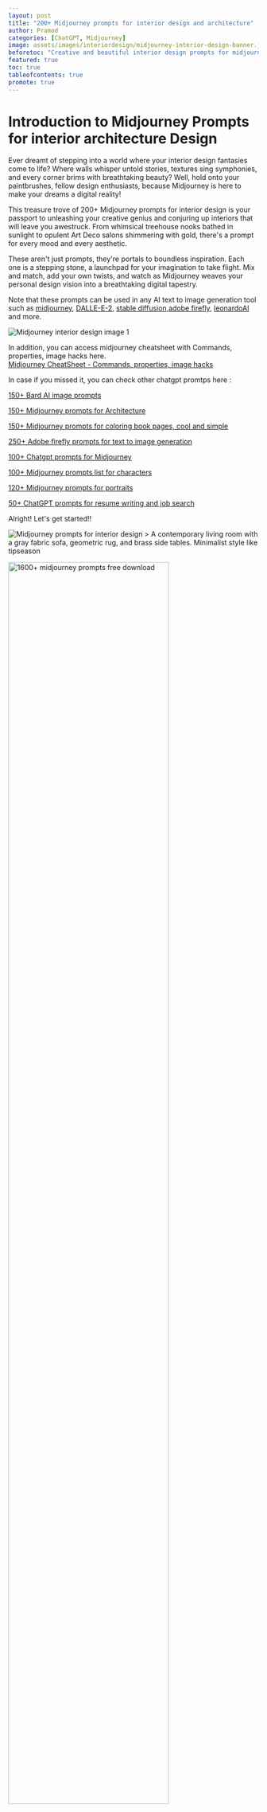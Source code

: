 ```yaml
---
layout: post
title: "200+ Midjourney prompts for interior design and architecture"
author: Pramod
categories: [ChatGPT, Midjourney]
image: assets/images/interiordesign/midjourney-interior-design-banner.jpg
beforetoc: "Creative and beautiful interior design prompts for midjourney, stable difussion or DALL-E-2, adobe firefly"
featured: true
toc: true
tableofcontents: true
promote: true
---
```


# Introduction to Midjourney Prompts for interior architecture Design

Ever dreamt of stepping into a world where your interior design fantasies come to life? Where walls whisper untold stories, textures sing symphonies, and every corner brims with breathtaking beauty? Well, hold onto your paintbrushes, fellow design enthusiasts, because Midjourney is here to make your dreams a digital reality!

This treasure trove of 200+ Midjourney prompts for interior design is your passport to unleashing your creative genius and conjuring up interiors that will leave you awestruck. From whimsical treehouse nooks bathed in sunlight to opulent Art Deco salons shimmering with gold, there's a prompt for every mood and every aesthetic.

These aren't just prompts, they're portals to boundless inspiration. Each one is a stepping stone, a launchpad for your imagination to take flight. Mix and match, add your own twists, and watch as Midjourney weaves your personal design vision into a breathtaking digital tapestry. 

Note that these prompts can be used in any AI text to image generation tool such as [midjourney](https://midjourney.com/), [DALLE-E-2](https://openai.com/dall-e-2), [stable diffusion](https://stablediffusionapi.com/),[adobe firefly](https://www.adobe.com/sensei/generative-ai/firefly.html), [leonardoAI](https://leonardo.ai/) and more. 

<img class="img-fluid" src="/assets/images/interiordesign/interior-1.jpg" alt="Midjourney interior design image 1">

In addition, you can access midjourney cheatsheet with Commands, properties, image hacks here.  
<a href="/midjourney-cheatsheet/"> Midjourney CheatSheet - Commands, properties, image hacks </a>

In case if you missed it, you can check other chatgpt promtps here :

[150+ Bard AI image prompts](/bard-prompts-for-images/)

[150+ Midjourney prompts for Architecture](/midjourney-prompts-for-architecture/)

[150+ Midjourney prompts for coloring book pages, cool and simple](/midjourney-prompts-for-coloring-books/)

[250+ Adobe firefly prompts for text to image generation](/adobe-firefly-prompts/)

[100+ Chatgpt prompts for Midjourney](/chatgpt-prompts-for-midjourney/)

[100+ Midjourney prompts list for characters](/midjourney-prompts-for-characters/)

[120+ Midjourney prompts for portraits](/midjourney-prompts-for-portraits/)

[50+ ChatGPT prompts for resume writing and job search](/chatgpt-prompts-for-resume/)

Alright! Let's get started!!

<img class="img-fluid" src="/assets/images/interiordesign/interior-2.jpeg" alt="Midjourney prompts for interior design">
> A contemporary living room with a gray fabric sofa, geometric rug, and brass side tables. Minimalist style like tipseason

<a href="https://etsy.me/3GUkPIH"><img src="/assets/images/midjourney-prompts-cover.jpg" alt="1600+ midjourney prompts free download" style="width:80%;"></a>

<hr>

## 200+ Creative midjourney prompts for interior design

1. Ethereal Garden Sanctuary: Interior design that blends indoor and outdoor, lush greenery cascading from hanging shelves, sunlight filtering through glass panes, natural rattan furniture with soft linen cushions, a babbling water feature nestled in the corner, vibrant orchid blooms bursting with color. (Style: Modern Organic, Aesthetic: Ethereal Oasis)

2. Art Deco Dream Palace: A dramatic living room bathed in moonlight, sleek black marble floors reflecting an opulent gold-leaf ceiling, geometric patterns dancing across velvet armchairs and silk rugs, a bronze sculpture basking in the spotlight, a statement crystal chandelier throwing prisms of light. (Style: Art Deco, Aesthetic: Luxe Deco)

3. Whimsical Wonderland: A child's bedroom where dreams come alive, walls adorned with hand-painted murals of magical creatures, a whimsical treehouse bed perched atop a plush rug, twinkling fairy lights draped like constellations, cozy reading nooks tucked into secret corners. (Style: Whimsical Eclectic, Aesthetic: Enchanted Childhood)

4. Industrial Zen Retreat: A loft apartment exuding raw beauty, exposed brick walls warmed by reclaimed wood accents, oversized windows framing cityscapes, minimalist furniture in natural tones, a central meditation nook with flowing water features and potted bonsai trees. (Style: Industrial Zen, Aesthetic: Urban Serenity)

5. Cozy Cottage Nook: A sun-drenched reading nook tucked into a charming cottage, exposed wooden beams overhead, a crackling fireplace casting warm light, oversized armchairs adorned with patchwork quilts, a bookshelf overflowing with well-worn novels, steaming mugs of tea resting on a rustic wooden table. (Style: Rustic Cottage, Aesthetic: Cozy Hygge)

6. Bohemian Rhapsody: A vibrant living room teeming with eclectic treasures, colorful tapestries adorning the walls, vintage rugs layered beneath carved wooden furniture, exotic souvenirs from faraway lands displayed on open shelves, a bohemian melody playing in the background. (Style: Bohemian Eclectic, Aesthetic: Worldly Wanderer)

7. Mid-Century Modern Marvel: A sleek living room bathed in natural light, geometric patterns defining the space, chrome and leather furniture exuding minimalist elegance, a statement floor lamp illuminating a curated art collection, polished wood floors reflecting the clean lines of the design. (Style: Mid-Century Modern, Aesthetic: Timeless Sophistication)

8. Scandinavian Minimalism: A serene bedroom bathed in soft morning light, light wood floors creating a calming canvas, clean lines defining the minimalist furniture, a cozy knitted throw draped over a plush white bed, artwork capturing the essence of nature adorning the walls. (Style: Scandinavian Minimalist, Aesthetic: Peaceful Simplicity)

9. Retro Glam Revival: A playful kitchen bursting with vintage charm, pastel appliances whispering of bygone eras, checkerboard floors dancing beneath chrome bar stools, patterned wallpaper adding a touch of whimsy, a statement diner-style jukebox adding a musical note to the atmosphere. (Style: Retro Glam, Aesthetic: Playful Nostalgia)

10. Oceanside Sanctuary: A beachfront living room embraced by endless blue, floor-to-ceiling windows blurring the line between indoors and outdoors, natural textures like sand and driftwood woven into the design, calming shades of aqua and teal setting the mood, a hammock swaying gently in the breeze. (Style: Coastal Chic, Aesthetic: Oceanside Serenity)
<img class="img-fluid" src="/assets/images/interiordesign/interior-3.jpg" alt="Midjourney prompts for interior design architecture">
> A glamorous art deco living room with tufted velvet sofa, animal print pillows, and gold geometric coffee table. Old Hollywood elegance, tipseason

11. Steampunk Airship Lounge: A fantastical living room suspended amidst the clouds, cogs and gears whirring softly, plush leather armchairs nestled around a brass fireplace, antique maps adorning the walls, telescopes pointed towards twinkling constellations, a steaming cup of tea hovering in mid-air courtesy of hidden technology. (Style: Steampunk, Aesthetic: Dreamy Airship)

12. Hidden Library Sanctuary: A secret library tucked away behind a bookcase door, towering shelves laden with leather-bound tomes, antique globes and astrolabes resting on polished wooden desks, stained glass windows casting kaleidoscopic shadows, sunlight filtering through ivy-covered windows. (Style: Gothic Revival, Aesthetic: Hidden Knowledge)

13. Moroccan Riad Escape: A sun-drenched courtyard within a traditional Moroccan riad, intricate tilework mosaics adorning the walls, lush greenery spilling from terracotta pots, a central fountain bubbling with cool water, soft cushions beckoning for afternoon siestas. (Style: Moroccan, Aesthetic: Oasis Haven)

14. Art Nouveau Butterfly Haven: A whimsical bedroom inspired by Art Nouveau, swirling floral patterns dancing across walls and furniture, iridescent butterfly wings woven into the décor, soft silk fabrics cascading from a canopy bed, stained glass windows glowing with ethereal light. (Style: Art Nouveau, Aesthetic: Enchanted Slumber)

15. Neon Cyberpunk Lair: A futuristic living room bathed in neon glow, high-tech screens lining the walls, sleek metal furniture reflecting the vibrant cityscape, metallic accents gleaming under blacklight, a holographic projection table shimmering with possibilities. (Style: Cyberpunk, Aesthetic: Electric Metropolis)

16. Japanese Zen Retreat: A minimalist tatami room flooded with natural light, a shoji screen sliding open to reveal a serene garden, a low wooden table set for a simple tea ceremony, calligraphy scrolls adorning the walls, an air of peaceful contemplation permeating the space. (Style: Japanese Zen, Aesthetic: Wabi-sabi Simplicity)

17. Jungle Explorer's Study: A colonial-style study brimming with adventure, maps and charts pinned on corkboards, animal trophies adorning the walls, weathered leather armchairs flanking a globe, exotic trinkets collected from faraway lands overflowing from open shelves. (Style: Colonial Explorer, Aesthetic: Adventurous Spirit)

18. Art Deco Skyscraper Penthouse: A luxurious penthouse apartment perched atop a gleaming skyscraper, sweeping city views stretching as far as the eye can see, black marble floors reflecting the glittering lights below, opulent velvet furnishing in jewel tones, a grand spiral staircase ascending to a rooftop terrace. (Style: Art Deco, Aesthetic: Urban Majesty)

19. Fairytale Cottage Kitchen: A whimsical kitchen brimming with rustic charm, gingerbread cookies dancing on an antique wire rack, enchanted herbs hung from the ceiling, copper pots gleaming over a crackling hearth, sunlight streaming through stained glass windows depicting playful forest creatures. (Style: Fairytale Cottage, Aesthetic: Whimsical Delights)

20. Underwater Coral Palace: A living room nestled within a vibrant coral reef, sunlight filtering through crystalline water, bioluminescent plants casting an ethereal glow, schools of fish weaving through open glass walls, sleek furniture resembling seashells and seahorses. (Style: Underwater Fantasy, Aesthetic: Oceanic Dreamscape)

21. Industrial Loft Haven: Exposed brick walls adorned with graffiti art, oversized windows framing city skylines, vintage industrial furniture repurposed with sleek accents, metallic pipes and exposed beams adding a touch of raw beauty, soft throw blankets adding warmth to the concrete jungle. (Style: Industrial Chic, Aesthetic: Urban Bohemian)

22. French Countryside Farmhouse: A sun-drenched kitchen overflowing with rustic charm, weathered wooden beams overhead, hand-painted tiles adorning the floors, antique copper pans hanging from wrought iron hooks, farm-fresh ingredients waiting to be transformed into culinary delights. (Style: French Farmhouse, Aesthetic: Rustic Delights)

23. Mid-Century Modern Library: Floor-to-ceiling bookshelves overflowing with knowledge, plush armchairs nestled around a crackling fireplace, a vintage record player spinning classic tunes, soft overhead lighting illuminating spines of leather-bound volumes. (Style: Mid-Century Modern, Aesthetic: Literary Refuge)

24. Steampunk Inventor's Workshop: Gears and cogs whirring rhythmically, antique tools hanging on pegboards, blueprints and sketches adorning the walls, half-finished inventions littering the workbench, a fantastical contraption puffing with steam in the corner. (Style: Steampunk, Aesthetic: Creative Ingenuity)

25. Egyptian Pyramid Tomb Chamber: Hieroglyphics etched on gold-lined walls, sarcophagi resting in alcoves bathed in dim torchlight, ancient treasures glimmering under the soft glow, a pharaoh's mask staring enigmatically from behind a veil of sand. (Style: Egyptian Revival, Aesthetic: Ancient Mysteries)

26. Art Deco Movie Palace Lobby: A grand lobby shimmering with golden hues, black marble floors reflecting the cascading staircase, crystal chandeliers dripping like waterfalls of light, velvet drapes framing a panoramic screen, velvet sofas inviting moviegoers to indulge in cinematic dreams. (Style: Art Deco, Aesthetic: Hollywood Glamour)

27. Scandinavian Hygge Reading Nook: Oversized knitted throws draped over comfy armchairs, flickering candles casting warm shadows on exposed wood walls, a steaming mug of cocoa resting on a rustic wooden table, a well-worn novel sprawled open, an atmosphere of cozy contentment. (Style: Scandinavian Minimalist, Aesthetic: Hygge Comfort)

28. Gothic Manor Library: Dust motes dancing in moonbeams flooding through arched windows, towering bookshelves laden with leather-bound tomes, a crackling fireplace illuminating ancient maps and portraits, a secret passage hidden behind a bookcase door. (Style: Gothic, Aesthetic: Enigmatic Enchantment)

29. Tropical Beachside Cabana: Palm trees swaying in the breeze, turquoise waters lapping at the shore, a thatched-roof cabana casting welcome shade, colorful hammocks slung between palm trees, tiki torches flickering under a star-studded sky. (Style: Tropical Chic, Aesthetic: Island Getaway)

30. Vintage Circus Big Top Interior: Velvet drapes adorned with stars and sequins, polished wooden seats radiating outwards from a central ring, spotlights casting dramatic beams on trapezes and tightropes, the scent of popcorn and sawdust filling the air. (Style: Vintage Circus, Aesthetic: Enchanting Spectacle)

31. Medieval Alchemist's Laboratory: Glowing vials bubbling with unknown concoctions, cryptic symbols etched on weathered stone walls, ancient scrolls filled with alchemical secrets, dried herbs hanging from the rafters, a hooded figure stirring a cauldron over a crackling fire. (Style: Medieval Fantasy, Aesthetic: Arcane Alchemy)

32. Futuristic Cloud City Apartment: Sleek holographic screens lining the walls, modular furniture transforming at a touch, panoramic windows revealing breathtaking views of a floating city, self-watering plants thriving in hydroponic gardens, a drone humming as it delivers a steaming cup of tea. (Style: Cyberpunk, Aesthetic: Technological Oasis)

33. Art Deco Parisian Salon: Opulent velvet sofas arranged around a gleaming gold coffee table, crystal chandeliers reflecting in mirrored walls, Art Deco sculptures showcasing graceful forms, vintage fashion sketches adorning the walls, the air filled with the murmur of lively conversation. (Style: Art Deco, Aesthetic: Parisian Elegance)

34. Bohemian Jungle Treehouse: Lush greenery cascading from the exterior, rope bridges connecting suspended platforms, hand-woven tapestries adorning the walls, cozy hammocks swinging between branches, sunlight filtering through leaves, the gentle song of exotic birds filling the air. (Style: Bohemian Eclectic, Aesthetic: Treetop Sanctuary)

35. Mid-Century Modern Diner: Formica countertops gleaming under neon lights, checkered floors reflecting chrome bar stools, a jukebox playing classic tunes, vintage Coca-Cola signs adorning the walls, milkshakes bubbling in frosty glasses, the scent of burgers and fries wafting through the air. (Style: Mid-Century Modern, Aesthetic: Americana Nostalgia)

36. Japanese Tatami Room Tea Ceremony: A serene tatami room bathed in morning light, the soft fragrance of tatami mats filling the air, a kimono-clad figure meticulously preparing matcha tea, steaming cups waiting on handcrafted ceramic trays, ikebana flower arrangements adding a touch of zen simplicity. (Style: Japanese Minimalist, Aesthetic: Wabi-sabi Harmony)

37. Victorian Conservatory Paradise: Sunlight streaming through stained glass windows, lush ferns and palms filling the air with humidity, wrought iron furniture nestled amidst exotic blooms, antique birdcages holding chirping finches, a grand piano tucked away in a secluded corner. (Style: Victorian, Aesthetic: Enchanting Conservatory)

38. Scandinavian Forest Cabin Retreat: Log walls crackling with a warm fire, cozy sheepskin rugs softening the wooden floor, panoramic windows framing snowy landscapes, a steaming mug of hot chocolate resting on a rustic table, a pile of well-worn novels promising cozy evenings. (Style: Scandinavian Hygge, Aesthetic: Wintery Refuge)

39. Art Nouveau Peacock Pavilion: Iridescent peacock feathers woven into the décor, sinuous curves adorning walls and furniture, stained glass windows showcasing vibrant plumage, lush velvet cushions in jewel tones, a sense of ethereal grace permeating the space. (Style: Art Nouveau, Aesthetic: Enchanting Brilliance)

40. Industrial Loft Artist's Studio: Canvases splashed with vibrant colors lining the walls, paint-splattered brushes resting on easels, sunlight streaming through oversized windows, reclaimed wood and exposed brick creating a raw backdrop, an energy of creative passion vibrating in the air. (Style: Industrial Chic, Aesthetic: Artistic Inspiration)

41. Scandinavian Hygge Library Nook: Immerse yourself in cozy comfort with this minimalist haven. Imagine soft wool blankets draped over comfy armchairs, flickering candles casting warm shadows on exposed wood walls, a steaming mug of cocoa resting on a rustic wooden table, a well-worn novel sprawled open, and the air filled with the scent of crackling firewood. (Style: Scandinavian Minimalist, Aesthetic: Hygge Comfort)

42. Art Nouveau Botanical Conservatory: Let nature bloom inside with this ethereal delight. Imagine sinuous curves adorning walls and furniture, stained glass windows showcasing vibrant flowers, lush greenery cascading from hanging planters, an air fountain misting the air, and iridescent dragonfly lamps casting magical shadows. (Style: Art Nouveau, Aesthetic: Enchanting Flora)

43. Industrial Loft Music Studio: Unleash your creative spirit in this raw and vibrant space. Picture exposed brick walls adorned with graffiti art, vintage instruments nestled amongst reclaimed wood furniture, colorful cables snaking across the floor, a grand piano bathed in spotlight, and the sounds of music echoing through the air. (Style: Industrial Chic, Aesthetic: Creative Freedom)

44. Bohemian Beachfront Bungalow: Embrace the laid-back life with this sun-kissed haven. Imagine woven tapestries adorning the walls, sand-washed wood furniture draped with colorful throws, seashells and driftwood accents scattered throughout, a hammock swaying gently on the balcony, and the sound of waves crashing just outside. (Style: Bohemian Coastal, Aesthetic: Oceanside Serenity)

45. Art Deco Hollywood Glam Bathroom: Bathe in luxury with this opulent retreat. Picture black and white marble tiles reflecting chrome fixtures, a freestanding bathtub sculpted like a seashell, vintage movie posters adorning the walls, vanity mirrors framed in Art Deco curves, and soft music playing from hidden speakers. (Style: Art Deco, Aesthetic: Hollywood Glamour)

46. Medieval Castle Great Hall: Step back in time with this majestic space. Imagine towering stone walls adorned with tapestries, flickering torches casting dramatic shadows on suits of armor, a long wooden table fit for a feast, stained glass windows depicting mythological scenes, and the air filled with the clinking of goblets and the strumming of lutes. (Style: Medieval, Aesthetic: Regal Grandeur)

47. Mid-Century Modern Treehouse Office: Work amidst nature's embrace with this whimsical retreat. Picture sleek furniture perched on platforms amidst tree branches, sunlight filtering through leaves, panoramic windows framing breathtaking views, a vintage typewriter clicking away on a rustic desk, and the sound of birdsong filling the air. (Style: Mid-Century Modern, Aesthetic: Treetop Productivity)

48. Futuristic Sky City Apartment: Embrace the technological future with this sleek abode. Imagine walls shimmering with holographic displays, modular furniture transforming at a touch, self-watering plants thriving in hydroponic gardens, automated drones delivering food and drinks, and panoramic windows revealing breathtaking cityscapes bathed in neon lights. (Style: Cyberpunk, Aesthetic: Urban Oasis)

49. Victorian Reading Room: Get lost in a world of books with this atmospheric retreat. Imagine leather armchairs nestled around a crackling fireplace, towering bookshelves lining the walls, antique globes and telescopes resting on polished wooden tables, stained glass windows casting warm hues, and the scent of old books filling the air. (Style: Victorian, Aesthetic: Literary Sanctuary)

50. Rustic French Farmhouse Kitchen: Savor the joy of cooking with this charming haven. Imagine weathered wooden beams overhead, hand-painted tiles adorning the floors, copper pots gleaming above a stone hearth, fresh herbs hanging from the ceiling, sunlight streaming through a skylight, and the aroma of freshly baked bread and roasted vegetables wafting through the air. (Style: French Farmhouse, Aesthetic: Culinary Delights)

51. Coastal Boho Retreat: A sun-soaked living room with sandy hues, rattan furniture, and bohemian textiles, sea-inspired decor bringing a beachy vibe, hanging macramé planters swaying gently, creating a coastal haven. (Style: Bohemian, Aesthetic: Coastal Bliss)

52. Scandinavian Skyline Studio: A sleek urban studio with minimalist furniture, large windows framing city skyscrapers, neutral tones creating a serene atmosphere, and Nordic design elements for a touch of Scandinavian elegance. (Style: Scandinavian, Aesthetic: Urban Serenity)

53. Futuristic Gamer's Paradise: LED-lit walls pulsating with vibrant colors, high-tech gaming stations with ergonomic chairs, holographic displays bringing virtual worlds to life, creating an immersive gaming haven. (Style: Futuristic, Aesthetic: Gaming Utopia)

54. Vintage Hollywood Glamour: A glamorous bedroom with mirrored furniture, velvet upholstery in rich jewel tones, a sparkling chandelier casting a soft glow, and vintage Hollywood memorabilia adding a touch of classic allure. (Style: Hollywood Regency, Aesthetic: Vintage Glam)

55. Enchanted Forest Bedroom: A magical bedroom with tree trunk bedposts, fairy lights casting a soft glow, woodland-inspired decor, and a mural of an enchanted forest transporting you to a fairytale realm. (Style: Whimsical, Aesthetic: Forest Fantasy)

56. Boho Botanical Balcony: A cozy balcony with floor cushions, hanging planters, and vibrant botanical prints, creating a bohemian oasis in the heart of the city. (Style: Bohemian, Aesthetic: Botanical Haven)

57. Art Deco Jazz Lounge: A swanky lounge with geometric patterns, brass accents, and bold color schemes reminiscent of the Art Deco era, creating a sophisticated space with a jazzy ambiance. (Style: Art Deco, Aesthetic: Jazz Elegance)

58. Japanese Zen Garden: A serene garden-inspired bedroom with tatami mats, sliding shoji screens, bonsai trees, and a calming water feature, bringing the tranquility of a Japanese Zen garden indoors. (Style: Japanese, Aesthetic: Zen Harmony)

59. Cyberpunk Neon Retreat: A futuristic living room with neon lights, holographic displays, and metallic accents, capturing the essence of a cyberpunk cityscape for a high-tech urban retreat. (Style: Cyberpunk, Aesthetic: Neon Futurism)

60. Mediterranean Villa Courtyard: A sun-drenched courtyard with terracotta tiles, wrought iron furniture, and lush greenery
(Style: Mediterranean, Aesthetic: Villa Oasis)
   
61. Victorian Gothic Parlor: A lavish parlor with ornate furniture, dark wood paneling, and rich velvet drapes, creating a Victorian Gothic haven with a touch of opulence. (Style: Victorian Gothic, Aesthetic: Dark Elegance)

62. Industrial Zen Loft: A harmonious blend of industrial elements and Zen aesthetics, featuring exposed concrete walls, minimalistic furniture, and soothing neutral tones for a perfect urban retreat. (Style: Industrial Zen, Aesthetic: Urban Tranquility)
<img class="img-fluid" src="/assets/images/interiordesign/interior-4.jpg" alt="Midjourney prompts for interior design architecture">
> A workspace features clean lines, ergonomic chair, and smart storage built into the desks and shelving. Functional home office

63. Boho-Chic Outdoor Lounge: A vibrant outdoor lounge with eclectic patterns, layered textiles, and a mix of mismatched furniture, creating a boho-chic paradise under the open sky. (Style: Bohemian, Aesthetic: Outdoor Eclectic)

64. Retro Sci-Fi Home Theater: A home theater with retro-futuristic decor, vintage sci-fi posters, and neon lighting, offering a nostalgic cinematic experience with a futuristic twist. (Style: Retro Sci-Fi, Aesthetic: Nostalgic Futurism)

65. Artisanal Craftsman Kitchen: A craftsman-style kitchen with handcrafted cabinetry, artisanal tiles, and copper accents, showcasing the beauty of craftsmanship in a culinary haven. (Style: Craftsman, Aesthetic: Artisanal Elegance)

66. Tropical Fusion Dining Room: A dining room with tropical prints, bamboo furniture, and vibrant colors, blending elements of various tropical cultures for a fusion dining experience. (Style: Tropical Fusion, Aesthetic: Global Vibes)

67. Space Explorer's Bedroom: A cosmic bedroom with glow-in-the-dark stars, spaceship-themed furniture, and galactic artwork, transporting young dreamers to an interstellar adventure. (Style: Space-themed, Aesthetic: Galactic Dreams)

68. Moroccan Majlis Lounge: A luxurious lounge with intricate Moroccan tiles, plush floor cushions, and ornate lanterns, offering a taste of Moroccan elegance and hospitality. (Style: Moroccan, Aesthetic: Majestic Comfort)

69. Futuristic Skyline Office: A sleek office with panoramic views of a futuristic skyline, modern ergonomic furniture, and high-tech gadgets, creating a workspace in the heart of innovation. (Style: Futuristic, Aesthetic: Skyline Productivity)

70. Country Cottage Reading Nook: A cozy reading nook in a country cottage, adorned with floral prints, vintage furniture, and a window seat bathed in natural light, providing a perfect literary escape. (Style: Country Cottage, Aesthetic: Reading Retreat)

71. Boho-Moroccan Terrace: An outdoor terrace with a fusion of bohemian and Moroccan decor, featuring colorful textiles, lanterns, and low seating for a laid-back ambiance. (Style: Boho-Moroccan Fusion, Aesthetic: Terrace Tranquility)

72. Retro Gaming Lounge: A gaming lounge with vintage arcade machines, nostalgic game posters, and neon lights, capturing the essence of retro gaming culture. (Style: Retro Gaming, Aesthetic: Nostalgic Arcade)

73. Artistic Painter's Studio: An artist's studio with easels, splattered paint canvases, and natural light, providing an inspiring space for creative expression. (Style: Artistic, Aesthetic: Painter's Haven)

74. Asian Zen Bedroom: A bedroom infused with Asian Zen aesthetics, featuring tatami mats, shoji screens, and bonsai plants for a serene and balanced sleeping space. (Style: Asian Zen, Aesthetic: Tranquil Harmony)

75. Vintage Victorian Tea Room: A tea room with Victorian-era charm, complete with lace doilies, antique teacups, and floral wallpaper, offering an elegant setting for tea enthusiasts. (Style: Victorian Tea Room, Aesthetic: Vintage Elegance)

76. Coastal Modern Office: A modern office space with coastal influences, featuring light wood furniture, ocean-inspired decor, and a calming color palette for a productive seaside workspace. (Style: Coastal Modern, Aesthetic: Oceanic Productivity)

77. Retro Futurism Bedroom: A bedroom with a blend of retro and futuristic elements, featuring sleek furniture, neon lights, and a hint of chrome, creating a space-age sleeping retreat. (Style: Retro Futurism, Aesthetic: Space-Age Comfort)

78. Eclectic Traveler's Den: A den with eclectic decor inspired by world travels, showcasing artifacts, souvenirs, and a mix of cultural elements for a well-traveled aesthetic. (Style: Eclectic Traveler, Aesthetic: Global Nomad)

79. Industrial Greenhouse Kitchen: A kitchen with industrial touches and a greenhouse-inspired aesthetic, featuring hanging plants, metal accents, and abundant natural light for a culinary oasis. (Style: Industrial Greenhouse, Aesthetic: Culinary Retreat)

80. Japanese Anime-Themed Bedroom: A bedroom inspired by Japanese anime, featuring vibrant colors, anime artwork, and unique decor that brings the animated world to life. (Style: Japanese Anime, Aesthetic: Animated Dreams)

81. Coastal Boho Outdoor Retreat: An outdoor retreat with a coastal bohemian vibe, featuring hammocks, woven poufs, and string lights, creating a laid-back sanctuary under the open sky. (Style: Coastal Boho, Aesthetic: Outdoor Escape)

82. Modern Art Gallery Living Room: A living room resembling a modern art gallery, with white walls, track lighting, and avant-garde furniture, providing a minimalist backdrop for artistic displays. (Style: Modern Art Gallery, Aesthetic: Artistic Minimalism)

83. Steampunk Victorian Study: A study with a steampunk twist on Victorian elegance, incorporating gears, brass accents, and vintage leather furniture for a fantastical intellectual retreat. (Style: Steampunk Victorian, Aesthetic: Whimsical Scholar)

84. Tropical Tiki Bar: A vibrant tiki bar with bamboo furniture, tiki masks, and tropical prints, creating a lively and exotic space for mixing up refreshing drinks. (Style: Tropical Tiki, Aesthetic: Exotic Mixology)

85. Scandinavian Wellness Retreat: A wellness retreat with Scandinavian influences, featuring light wood tones, clean lines, and calming hues, promoting a sense of relaxation and tranquility. (Style: Scandinavian Wellness, Aesthetic: Serene Retreat)

86. Cyberpunk Retro Arcade: A retro arcade with a cyberpunk twist, featuring neon lights, futuristic game cabinets, and an immersive digital environment for a gaming experience like no other. (Style: Cyberpunk Retro, Aesthetic: Futuristic Arcade)

87. Moroccan Riad Courtyard: A courtyard inspired by Moroccan riads, with intricate tilework, lush greenery, and a central fountain, providing a tranquil oasis in the heart of the home. (Style: Moroccan Riad, Aesthetic: Courtyard Bliss)

88. Industrial Glamour Bedroom: A glamorous bedroom with a blend of industrial elements, featuring metallic finishes, mirrored furniture, and luxurious textiles, creating an opulent industrial haven. (Style: Industrial Glamour, Aesthetic: Luxe Retreat)

89. Boho-Chic Desert Living Room: A living room with a boho-chic desert vibe, featuring earthy tones, textured fabrics, and desert-inspired decor, creating a cozy and stylish desert retreat. (Style: Boho-Chic Desert, Aesthetic: Desert Comfort)

90. Futuristic Botanical Bathroom: A bathroom with futuristic elements and botanical aesthetics, featuring high-tech fixtures, living plant walls, and ambient lighting for a spa-like experience. (Style: Futuristic Botanical, Aesthetic: Techno-Spa)

91. Victorian Steampunk Dining Room: A dining room that seamlessly blends Victorian elegance with steampunk elements, featuring ornate furniture, gears, and vintage brass accents. (Style: Victorian Steampunk, Aesthetic: Elegance in Gears)

92. Coastal Modern Bedroom: A bedroom with a coastal modern aesthetic, combining light and airy decor with modern furniture, evoking the calming essence of coastal living. (Style: Coastal Modern, Aesthetic: Seaside Serenity)

93. Japanese Manga-Inspired Study: A study inspired by Japanese manga, with vibrant colors, anime-style artwork, and unique decor elements that bring the world of manga to life. (Style: Japanese Manga, Aesthetic: Animated Study Space)

94. Industrial Art Studio: An art studio with an industrial edge, featuring exposed brick walls, metalwork tables, and ample natural light to inspire creativity. (Style: Industrial Art, Aesthetic: Creative Workshop)

95. Scandinavian Lakeside Cabin: A cozy lakeside cabin with Scandinavian design influences, featuring natural wood textures, minimalist furniture, and panoramic views of the serene lake. (Style: Scandinavian Cabin, Aesthetic: Lakeside Tranquility)

96. Retro Sci-Fi Lounge: A lounge with a retro-futuristic vibe, featuring space-age furniture, neon lighting, and cosmic decor that transports visitors to a bygone era of sci-fi fascination. (Style: Retro Sci-Fi, Aesthetic: Cosmic Lounge)

97. Art Deco Inspired Kitchen: A kitchen infused with Art Deco influences, featuring geometric patterns, glamorous lighting fixtures, and sleek lines for a sophisticated culinary space. (Style: Art Deco, Aesthetic: Culinary Elegance)

98. Boho-Coastal Outdoor Patio: An outdoor patio with a blend of bohemian and coastal elements, featuring rattan furniture, vibrant textiles, and seaside-inspired decor for a relaxing outdoor escape. (Style: Boho-Coastal, Aesthetic: Outdoor Bliss)

99. Retro Gaming Bedroom: A bedroom designed for gaming enthusiasts, featuring retro gaming consoles, pixelated decor, and vibrant colors that capture the spirit of classic video games. (Style: Retro Gaming, Aesthetic: Pixel Paradise)

100. Moroccan Riad Bedroom: A bedroom inspired by the elegance of Moroccan riads, featuring intricate tilework, luxurious textiles, and ornate furnishings for a sumptuous and exotic sleeping sanctuary. (Style: Moroccan Riad, Aesthetic: Riad Luxury)
<img class="img-fluid" src="/assets/images/interiordesign/interior-5.jpg" alt="Midjourney prompts for interior design architecture">
> A mid-century modern style dining room with a walnut table, velvet chairs, and brass pendulum lights. Retro vibes.


101. A modern Japanese-inspired living room with bamboo accents, shoji screens, and a Zen garden. Aesthetic interior design with a touch of tranquility.

102. A vibrant and lively Mediterranean-style kitchen with colorful mosaic tiles, wrought iron details, and rustic wooden furniture. Awesome interior design with a taste of the Mediterranean.

103. An urban jungle-themed bedroom with hanging planters, jungle wallpaper, and earthy tones. Interior design that brings nature indoors for a calming and aesthetic atmosphere.

104. A high-tech smart home office with voice-activated furniture, holographic displays, and ambient lighting control. Cutting-edge interior design for a futuristic workspace.

105. A coastal beach house living room with nautical decor, sandy hues, and driftwood accents. Interior design that captures the serene beauty of the seaside.

106. An opulent Victorian-era dining room with rich velvet upholstery, ornate chandeliers, and mahogany furniture. Aesthetic interior design inspired by the grandeur of the past.

107. A Scandinavian winter retreat bedroom with fur throws, snowy white linens, and a cozy fireplace. Interior design that embraces the warmth and simplicity of Scandinavian style.

108. A retro 80s-inspired game room with neon lights, arcade machines, and vintage furniture. Awesome interior design for a nostalgic gaming experience.

109. A Moroccan-themed lounge with mosaic tiles, vibrant patterns, and plush floor cushions. Aesthetic interior design inspired by the beauty of Moroccan culture.

110. An eco-friendly sustainable kitchen with recycled materials, energy-efficient appliances, and a vertical garden. Interior design that combines style with environmental consciousness.

111. A celestial-themed nursery with a cosmic mural, star-shaped cribs, and cloud-like mobiles. Celestial baby haven.

112. An industrial chic home office with exposed brick walls, Edison bulb lighting, and reclaimed wood furniture. Workspace with an urban edge.

113. A tropical paradise living room with palm tree wallpaper, rattan furniture, and vibrant pops of coral and turquoise. Island-inspired retreat.

114. A book lover's dream reading nook with floor-to-ceiling bookshelves, plush seating, and soft reading lights. Cozy literary escape.

115. A minimalist kitchen with sleek stainless steel appliances, hidden storage, and a monochromatic color scheme. Minimalist culinary haven.

116. A vintage Hollywood glam bedroom with mirrored furniture, velvet upholstery, and a crystal chandelier. Old Hollywood elegance.

117. A high-tech smart bathroom with voice-activated mirrors, smart showers, and ambient lighting control. Futuristic bathing sanctuary.

118. A whimsical playroom with treehouse-inspired shelves, rainbow-colored furniture, and interactive wall murals. Playful wonderland.

119. A Mediterranean-inspired dining room with terra cotta tiles, wrought iron details, and rustic wooden furniture. Mediterranean feast setting.

120. An earthy bohemian bedroom with macramé wall hangings, layered textiles, and a cozy canopy bed. Boho-chic sleeping retreat.

121. A coastal beach house kitchen with sea glass backsplash, driftwood accents, and a marine blue color palette. Seaside culinary haven.

122. A mid-century modern living room with iconic furniture pieces, geometric patterns, and pops of bold colors. Retro modern lounge.

123. A futuristic space-age bedroom with metallic finishes, LED accent lighting, and holographic wall art. Futuristic sleeping pod.

124. A garden-inspired bathroom with floral wallpaper, botanical prints, and live plants as decor. Blooming spa retreat.

125. A rustic farmhouse kitchen with open shelving, farmhouse sink, and distressed wood accents. Farm-to-table culinary haven.

126. An art lover's gallery wall with a mix of paintings, sculptures, and wall-mounted art displays. Gallery-inspired living space.

127. A sports enthusiast's game room with memorabilia displays, stadium seating, and themed decor. Sports fan's entertainment hub.

128. A serene Zen meditation room with tatami mats, shoji screens, and minimalist decor. Tranquil meditation space.

129. A futuristic neon-lit bar with LED countertops, color-changing furniture, and interactive drink dispensers. Sci-fi mixology lounge.

130. A Victorian steampunk-inspired study with leather-bound books, brass fixtures, and antique globe lighting. Steampunk scholar's retreat.

131. A Scandinavian winter wonderland bedroom with faux fur throws, snow-inspired textiles, and a fireplace. Hygge-inspired sleeping retreat.

132. A gamer's paradise with a custom-built gaming rig, LED backlit furniture, and immersive virtual reality setup. High-tech gaming zone.

133. A tropical island-themed home bar with bamboo furniture, tiki torches, and a thatched roof. Island-inspired mixology haven.

134. A retro diner-inspired kitchen with checkerboard floors, vinyl booths, and a chrome-accented diner table. Vintage culinary spot.

135. A cosmic celestial bathroom with galaxy-printed tiles, starry ceiling, and celestial-themed decor. Space-inspired bathing sanctuary.

136. A Victorian garden tea room with floral wallpaper, lace curtains, and vintage tea sets. Victorian tea party haven.

137. A music lover's vinyl record lounge with wall-mounted records, vintage speakers, and retro seating. Audiophile's retreat.

138. A Moroccan-inspired outdoor patio with mosaic tiles, vibrant cushions, and lantern-lit ambiance. Exotic outdoor oasis.

139. A home theater with plush recliners, a projector screen, and soundproof walls for an immersive cinematic experience. Cinema-inspired entertainment zone.

140. A Scandinavian modern kitchen with clean lines, white cabinets, and natural wood accents. Modern Nordic culinary haven.

141. A dreamy pastel-colored nursery with soft hues, cloud-shaped decor, and whimsical mobiles. Pastel baby sanctuary.

142. An art studio with skylights, easels, and storage for various art supplies. Creative artist's retreat.

143. A tech-savvy teen's bedroom with a built-in gaming setup, LED lighting, and charging stations. High-tech teen haven.

144. A coastal-inspired home office with beach-themed decor, light blue accents, and driftwood furniture. Coastal workspace.

145. A fitness enthusiast's home gym with wall-mounted mirrors, rubber flooring, and motivational wall art. Fitness-focused workout space.

146. A retro arcade room with vintage video game cabinets, neon lights, and a classic pinball machine. Arcade-inspired gaming haven.

147. A Moroccan-style lounge with floor cushions, intricate rugs, and brass lanterns. Exotic relaxation zone.

148. A space-saving tiny house interior with multi-functional furniture and clever storage solutions. Tiny house living.

149. A nautical-themed bathroom with ship wheel decor, navy blue accents, and porthole mirrors. Nautical bathing sanctuary.

150. A cozy cabin-inspired living room with log furniture, plaid textiles, and a stone fireplace. Cabin retreat.

151. A futuristic home library with e-book walls, interactive touchscreens, and ambient lighting. Futuristic book haven.

152. A high-end luxury bedroom with plush velvet upholstery, gold accents, and a four-poster bed. Opulent sleeping retreat.

153. A modern farmhouse kitchen with subway tile backsplash, open shelving, and a farmhouse sink. Modern farmhouse culinary haven.

154. A botanical garden-inspired dining room with floral wallpaper, potted plants, and garden-themed table settings. Garden feast setting.

155. A zen garden-inspired outdoor patio with stone pathways, bamboo screens, and meditation cushions. Tranquil outdoor oasis.

156. An artist's loft with exposed brick walls, large windows, and ample natural light. Creative loft space.

157. A steampunk-themed bar with copper pipe fixtures, leather barstools, and vintage barware. Industrial mixology lounge.

158. A futuristic home office with a minimalist floating desk, ambient LED lighting, and holographic workstation. Futuristic workspace.

159. A French provincial-style bedroom with ornate furniture, pastel colors, and vintage floral patterns. Provincial sleeping retreat.

160. An urban jungle-inspired bathroom with tropical plants, earthy textures, and natural stone accents. Jungle-themed bathing sanctuary.

161. A vintage travel-inspired living room with globetrotter decor, vintage suitcases, and travel-themed wall art. Traveler's lounge.

162. A celestial-themed outdoor terrace with starry lights, cozy seating, and a telescope for stargazing. Celestial outdoor escape.

163. A Scandinavian modern dining room with clean lines, minimalist furniture, and neutral tones. Modern Nordic feast setting.

164. A coastal boho bedroom with driftwood accents, woven textiles, and seashell decor. Bohemian coastal retreat.

165. A sleek and futuristic kitchen with touch-sensitive surfaces, hidden appliances, and smart kitchen gadgets. Futuristic culinary haven.

166. A Japanese-inspired tea room with tatami mats, shoji screens, and traditional tea ceremony elements. Tranquil tea haven.

167. A cozy reading corner with built-in bookshelves, a window seat, and warm reading lights. Reading nook retreat.

168. Art Deco Glam Office: An office space with Art Deco glamour, featuring mirrored surfaces, bold geometric patterns, and luxurious gold accents, creating a sophisticated and glamorous workspace. (Style: Art Deco Glam, Aesthetic: Luxe Office)

169. Industrial Steampunk Dining Room: A dining room that seamlessly blends industrial and steampunk aesthetics, featuring exposed pipes, mechanical elements, and vintage industrial lighting for a captivating and eclectic dining space. (Style: Industrial Steampunk, Aesthetic: Eclectic Dining)

170. Cyberpunk Bedroom Oasis: A bedroom with a cyberpunk twist, featuring neon lights, futuristic furniture, and immersive digital art installations, creating a high-tech and visually stunning sleeping oasis. (Style: Cyberpunk, Aesthetic: Digital Dreams)

171. Boho-Chic Desert Bedroom: A bedroom with boho-chic desert vibes, featuring earthy hues, woven textiles, and cactus-inspired decor, creating a cozy and stylish retreat with a touch of desert charm. (Style: Boho-Chic Desert, Aesthetic: Desert Comfort)

172. Victorian Gothic Lounge: A lounge area with Victorian Gothic influences, featuring dark wood furniture, opulent fabrics, and dramatic decor, creating a sumptuous and sophisticated space for relaxation. (Style: Victorian Gothic, Aesthetic: Opulent Lounge)

173. Scandinavian Modern Outdoor Patio: An outdoor patio with Scandinavian modern design, featuring minimalist furniture, natural materials, and cozy textiles, creating a serene and stylish space for outdoor relaxation. (Style: Scandinavian Modern, Aesthetic: Outdoor Serenity)

174. Retro Sci-Fi Kitchen: A kitchen with retro-futuristic design, featuring chrome finishes, vintage appliances, and space-age decor, creating a nostalgic and imaginative culinary space. (Style: Retro Sci-Fi, Aesthetic: Culinary Nostalgia)

175. Coastal Mid-Century Modern Bedroom: A bedroom with a fusion of coastal and mid-century modern design, featuring clean lines, ocean-inspired hues, and iconic furniture pieces for a timeless and relaxing coastal retreat. (Style: Coastal Mid-Century Modern, Aesthetic: Timeless Seaside)

176. Boho Desert Lounge: A lounge area with bohemian desert vibes, featuring cozy seating, textured textiles, and desert-inspired decor, creating a laid-back and stylish space with a touch of desert charm. (Style: Boho Desert, Aesthetic: Desert Comfort)

177. Victorian Gothic Outdoor Terrace: An outdoor terrace with Victorian Gothic influences, featuring wrought iron furniture, dark floral accents, and dramatic lighting, creating a captivating and elegant outdoor haven. (Style: Victorian Gothic, Aesthetic: Dramatic Terrace)

178. Industrial Modern Dining Room: A dining room that combines industrial and modern design, featuring clean lines, metal accents, and statement lighting, creating a contemporary and stylish dining space. (Style: Industrial Modern, Aesthetic: Contemporary Dining)

179. Japanese Zen Bedroom Sanctuary: A bedroom with Japanese Zen influences, featuring minimalist furniture, shoji screens, and calming neutral tones, creating a serene and harmonious sleeping sanctuary. (Style: Japanese Zen, Aesthetic: Zen Retreat)

180. Retro Sci-Fi Outdoor Lounge: An outdoor lounge with retro-futuristic design, featuring vintage furniture, neon lights, and cosmic decor, creating a nostalgic and imaginative space for outdoor relaxation. (Style: Retro Sci-Fi, Aesthetic: Cosmic Oasis)

181. Artisanal Boho Outdoor Retreat: An outdoor retreat with a blend of artisanal and bohemian design, featuring handmade textiles, eclectic furniture, and natural elements, creating a cozy and artistic outdoor haven. (Style: Artisanal Boho, Aesthetic: Outdoor Retreat)

182. Industrial Steampunk Workspace: A workspace infused with industrial and steampunk elements, featuring exposed pipes, vintage gadgets, and rich leather accents, creating a unique and inspiring work environment. (Style: Industrial Steampunk, Aesthetic: Steampunk Office)

183. Moroccan Riad Lounge: A lounge area inspired by Moroccan riads, featuring vibrant colors, intricate tilework, and plush seating, creating an intimate and stylish space for relaxation. (Style: Moroccan Riad, Aesthetic: Riad Lounge)

184. Coastal Modern Outdoor Oasis: An outdoor oasis with coastal modern design, featuring sleek furniture, ocean-inspired decor, and panoramic views, creating a luxurious and tranquil space for outdoor relaxation. (Style: Coastal Modern, Aesthetic: Outdoor Luxury)

185. Cyberpunk Gaming Room: A gaming room with cyberpunk aesthetics, featuring neon lights, futuristic gaming setups, and immersive technology, creating a high-tech and visually stunning gaming haven. (Style: Cyberpunk, Aesthetic: Gaming Utopia)

186. Victorian Steampunk Bedroom: A bedroom that seamlessly blends Victorian elegance with steampunk elements, featuring ornate furniture, mechanical details, and vintage brass accents for a luxurious and whimsical sleeping space. (Style: Victorian Steampunk, Aesthetic: Whimsical Luxury)

187. Scandinavian Coastal Outdoor Terrace: An outdoor terrace with a fusion of Scandinavian and coastal design, featuring minimalist furniture, natural textures, and ocean-inspired decor for a serene and stylish outdoor escape. (Style: Scandinavian Coastal, Aesthetic: Coastal Serenity)

188. Boho-Chic Desert Outdoor Lounge: An outdoor lounge with boho-chic desert vibes, featuring textured textiles, cactus decor, and cozy seating, creating a stylish and laid-back space with a touch of desert charm. (Style: Boho-Chic Desert, Aesthetic: Desert Comfort)

189. Retro Sci-Fi Home Theater: A home theater with retro-futuristic design, featuring vintage movie posters, cosmic decor, and futuristic lighting, creating a nostalgic and immersive cinematic experience. (Style: Retro Sci-Fi, Aesthetic: Cinematic Nostalgia)

190. Victorian Gothic Home Office: A home office with Victorian Gothic influences, featuring dark wood furniture, intricate details, and opulent decor, creating a sophisticated and dramatic workspace. (Style: Victorian Gothic, Aesthetic: Opulent Office)

191. Scandinavian Modern Outdoor Lounge: An outdoor lounge with Scandinavian modern design, featuring sleek furniture, neutral tones, and natural materials, creating a stylish and relaxing space for outdoor leisure. (Style: Scandinavian Modern, Aesthetic: Outdoor Elegance)

192. Industrial Steampunk Bedroom: A bedroom infused with industrial and steampunk elements, featuring exposed pipes, antique gears, and vintage machinery, creating a whimsical and adventurous sleeping space. (Style: Industrial Steampunk, Aesthetic: Whimsical Adventure)

193. Cyberpunk Zen Meditation Room: A meditation room with a fusion of cyberpunk and Zen aesthetics, featuring high-tech meditation tools, neon lights, and minimalist design, creating a unique and futuristic meditation space. (Style: Cyberpunk Zen, Aesthetic: Futuristic Meditation)

194. Moroccan Riad Dining Room: A dining room inspired by Moroccan riads, featuring colorful tiles, intricate patterns, and elegant lighting, creating a vibrant and luxurious dining space. (Style: Moroccan Riad, Aesthetic: Luxe Dining)

195. Coastal Mid-Century Modern Outdoor Patio: An outdoor patio with a fusion of coastal and mid-century modern design, featuring iconic furniture, ocean-inspired hues, and panoramic views for a timeless and stylish outdoor retreat. (Style: Coastal Mid-Century Modern, Aesthetic: Timeless Patio)

196. Boho-Chic Desert Dining Room: A dining room with boho-chic desert vibes, featuring earthy tones, rattan furniture, and desert-inspired decor, creating a cozy and stylish dining space with a touch of desert charm. (Style: Boho-Chic Desert, Aesthetic: Desert Dining)

197. Victorian Steampunk Lounge: A lounge area that seamlessly blends Victorian elegance with steampunk elements, featuring plush seating, dark wood accents, and vintage machinery, creating a luxurious and whimsical space for relaxation. (Style: Victorian Steampunk, Aesthetic: Whimsical Lounge)

Page 14: Journey Deeper into Unique Interior Design Concepts!
198. Art Deco Outdoor Terrace: An outdoor terrace with Art Deco influences, featuring geometric patterns, glamorous lighting, and sleek furniture, creating a sophisticated and stylish space for outdoor leisure. (Style: Art Deco, Aesthetic: Terrace Elegance)

199. Industrial Steampunk Outdoor Oasis: An outdoor oasis infused with industrial and steampunk elements, featuring metal structures, vintage machinery, and lush greenery, creating a captivating and adventurous space for outdoor relaxation. (Style: Industrial Steampunk, Aesthetic: Adventure Oasis)

200. Cyberpunk Cocktail Lounge: A cocktail lounge with cyberpunk aesthetics, featuring neon lights, futuristic furniture, and interactive digital displays, creating a cutting-edge and immersive space for enjoying drinks. (Style: Cyberpunk, Aesthetic: Futuristic Lounge)

201. Candyland Kitchen with Edible Furniture: Cupcake stools topped with whipped cream, gingerbread cookie walls adorned with frosting swirls, gumdrop chandeliers dripping sweetness, marshmallow clouds floating across the ceiling, the scent of sugar plums and baking cookies filling the air.

202. Treehouse Library Built into a Giant Sea Turtle: Climb a winding staircase into a cozy reading nook nestled inside a majestic sea turtle shell, bookshelves carved into barnacles, sunlight filtering through scales, waves lapping against the shell floor, the whisper of the ocean echoing within.

203. Fairy Cottage Bathed in Moonbeams: Tiny windows glowing with fairy lights, walls adorned with moss and climbing vines, cobblestone floor scattered with wildflowers, a cozy armchair carved from a hollow tree trunk, a crystal goblet sparkling with moonlit dew.

204. Mad Hatter's Tea Party Lounge: Mismatched chairs perched on wobbly tables, teapot clocks ticking nonsensically, playing card wallpaper swirling on the walls, hats stacked like precarious sculptures, the air humming with nonsensical riddles and laughter.

205. Rainbow Waterfall Reading Nook: Tucked behind a cascading waterfall, a cozy nook nestled within moss-covered rocks, rainbow hues reflected in the shimmering water, shelves overflowing with colorful books, sunlight dappling through the emerald leaves, the sound of rushing water filling the air.


## Conclusion

Close your eyes. Dream of walls whispering stories, textures singing symphonies, and every corner pulsing with breathtaking beauty. Now, open them and unlock the portal to making those dreams a reality!

These 200+ Midjourney prompts are your keys to crafting stunning interiors that will leave you awestruck. From whimsical treetop havens to sleek cityscapes bathed in neon, there's a prompt for every mood and every aesthetic. Unleash your inner designer, mix and match, add your own twists, and watch as Midjourney weaves your personal vision into a digital masterpiece.

But this journey isn't meant to be solitary. Share your Midjourney magic! Tag your breathtaking creations with #MidjourneyPrompts and #InteriorDesignDreams, and let's build a vibrant community of design dreamers. Let's spark a wildfire of inspiration that paints the digital world with interiors as unique and dazzling as you are.

Ready to set the pixel stage ablaze? Don't just bookmark this page, share it like a whispered secret to your fellow design enthusiasts. Together, let's push the boundaries of creativity and show the world the power of interior design dreams brought to life!

If you enjoyed this post, share it with your friends and followers on social media and following us on twitter @thetipseason.

And if you want to stay up-to-date on the latest trends in generative art and AI, be sure to follow our newsletter for more tips, tricks, and insights. Thanks for reading, and happy creating!